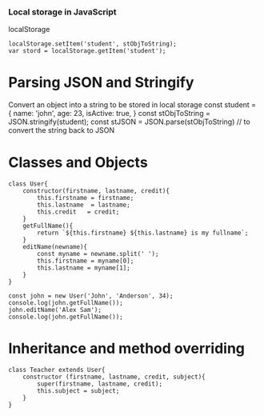 
### Local storage in JavaScript
localStorage
```
localStorage.setItem('student', stObjToString);
var stord = localStorage.getItem('student');
```
# Parsing JSON and Stringify
Convert an object into a string to be stored in local storage
	const student = {
		name: 'john',
		age: 23,
		isActive: true,
	}
	const stObjToString = JSON.stringify(student);
	const stJSON = JSON.parse(stObjToString) // to convert the string back to JSON 
	
	
# Classes and Objects
```
class User{
    constructor(firstname, lastname, credit){
        this.firstname = firstname;
        this.lastname  = lastname;
        this.credit   = credit;
    }
    getFullName(){
        return `${this.firstname} ${this.lastname} is my fullname`;
    }
    editName(newname){
        const myname = newname.split(' ');
        this.firstname = myname[0];
        this.lastname = myname[1];
    }
}    

const john = new User('John', 'Anderson', 34);
console.log(john.getFullName());
john.editName('Alex Sam');
console.log(john.getFullName());
```

# Inheritance and method overriding
```
class Teacher extends User{
    constructor (firstname, lastname, credit, subject){
        super(firstname, lastname, credit);
        this.subject = subject;
    }
}
```	

